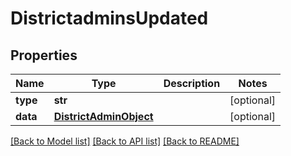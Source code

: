 # DistrictadminsUpdated

## Properties
Name | Type | Description | Notes
------------ | ------------- | ------------- | -------------
**type** | **str** |  | [optional] 
**data** | [**DistrictAdminObject**](DistrictAdminObject.md) |  | [optional] 

[[Back to Model list]](README.md#documentation-for-models) [[Back to API list]](README.md#documentation-for-api-endpoints) [[Back to README]](README.md)


